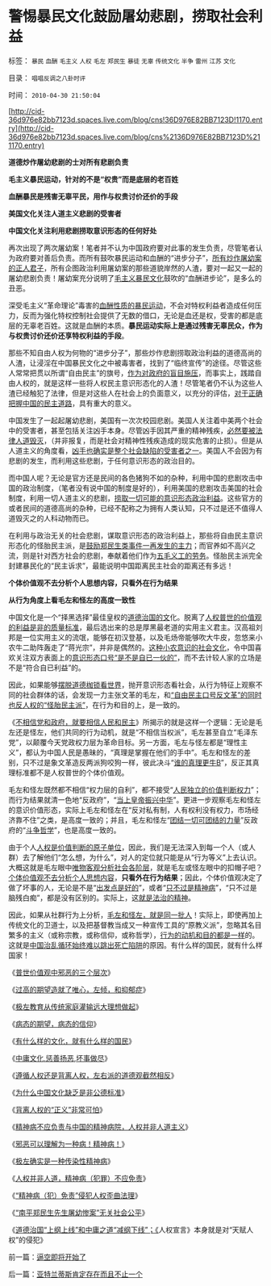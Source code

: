 # 警惕暴民文化鼓励屠幼悲剧，捞取社会利益

标签： `暴民` `血酬` `毛主义` `人权` `毛左` `郑民生` `暴徒` `无辜` `传统文化` `半争` `雷州` `江苏` `文化` 

目录： `唱唱反调之八卦时评`

时间： `2010-04-30 21:50:04`

[http://cid-36d976e82bb7123d.spaces.live.com/blog/cns!36D976E82BB7123D!1170.entry](http://cid-36d976e82bb7123d.spaces.live.com/blog/cns%2136D976E82BB7123D%211170.entry)

**道德炒作屠幼悲剧的士对所有悲剧负责**

**毛主义暴民运动，针对的不是“权贵”而是底层的老百姓**

**血酬暴民是残害无辜平民，用作与权贵讨价还价的手段**

**美国文化关注人道主义悲剧的受害者**

**中国文化关注利用悲剧捞取意识形态的任何好处**

再次出现了两次屠幼案！笔者并不认为中国政府要对此事的发生负责，尽管笔者认为政府要对善后负责。而所有鼓吹暴民运动和血酬的“进步分子”，[所有炒作屠幼案的正人君子](../../../2010/3/26/“郑民生屠幼案”无涉公平和民主和道德.md)，所有企图政治利用屠幼案的那些道貌岸然的人渣，要对一起又一起的屠幼悲剧负责！屠幼案充分说明了[毛主义暴民文化](../../../2009/2/27/暴民运动不是社会革命.md)鼓吹的“血酬进步论”，是多么的丑恶。

深受毛主义“革命理论”毒害的[血酬性质的暴民运动](../../../2009/9/3/有两种血酬者命运是自取灭亡的悲惨.md)，不会对特权利益者造成任何压力，反而为强化特权控制社会提供了无数的借口，无论是血还是权，受害的都是底层的无辜老百姓。这就是血酬的本质。**暴民运动实际上是通过残害无辜民众，作为与权贵讨价还价还享特权利益的手段**。

那些不知自由人权为何物的“进步分子”，那些炒作悲剧捞取政治利益的道德高尚的人渣，让浸淫在中国暴民文化之中被毒害者，找到了“临终宣传”的途径。尽管这些人常常把贯以所谓“自由民主”的旗号，[作为对政府的盲目施压](../../../2010/4/13/反政府，就是反民主！.md)，而事实上，践踏自由人权的，就是这样一些将人权民主意识形态化的人渣！尽管笔者仍不认为这些人渣已经触犯了法律，但是对这些人在社会上的负面意义，以充分的评估，[对于正确把握中国的民主道路](../../../2010/4/14/有人的地方就有差别，人有差别不一定是不公平.md)，具有重大的意义。

中国发生了一起起屠幼悲剧，美国有一次次校园悲剧。美国人关注着中美两个社会中的受害者，甚至包括关注凶手本身。尽管凶手因其严重的精神残疾，[必然要被法律人道毁灭](../../../2010/3/26/“精神病（犯）免责”侵犯人权歪曲法理.md)，（并非报复，而是社会对精神性残疾造成的现实危害的止损）。但是从人道主义的角度看，[凶手也确实是整个社会缺陷的受害者之一](../../../2010/2/10/邪恶也许只是一种病！有病！.md)。美国人不会因为有悲剧的发生，而利用这些悲剧，于任何意识形态的政治目的。

而中国人呢？无论是官方还是民间的各色猪狗不如的杂种，利用中国的悲剧攻击中国的政治制度，（笔者没有说中国的制度是好的），利用美国的悲剧攻击美国的社会制度，利用一切人道主义的悲剧，[捞取一切可能的意识形态政治利益](../../../2010/3/26/道德治国“上纲上线”和中庸之道“减纲下线”.md)。这些官方的或者民间的道德高尚的杂种，已经不配称之为拥有人类认知，只不过是还不值得人道毁灭之的人科动物而已。

在利用与政治无关的社会悲剧，谋取意识形态的政治利益上，那些将自由民主意识形态化的怪胎民主派，是[鼓励郑民生类事件一再发生的主力](../../../2010/3/26/“郑民生屠幼案”无涉公平和民主和道德.md)；而官养如不高兴之流，则是针对西方社会的悲剧，奉献着他们作为[五毛义工的劳务](../../../2009/10/21/人，鬼.md)。怪胎民主派完全封建暴民化的“民主诉求”，最能说明中国距离民主社会的距离还有多远！

**个体价值观不去分析个人思想内容，只看外在行为结果**

**从行为角度上看毛左和怪左的高度一致性**



中国文化是一个“择黑选择”最佳皇权的[道德治国的文](http://darthvad.blog.sohu.com/133552226.html)化。脱离了[人权普世的价值观的利益是非的质量标准](../../../2009/10/9/完全相反的是非标准.md)，最后选出来的总是厚黑最老道的实用主义君主。汉高祖刘邦是一位实用主义的流氓，能够在初汉登基，以及毛炀帝能够吹大牛皮，忽悠来小农牛二助阵轰走了“蒋光宗”，并非是偶然的。[这种小农意识的社会文化](../../../2009/11/14/小奴意识缔造了中国传统文化.md)，令中国喜欢关注双方表面上的[意识形态口号“是不是自已一伙的”](../../../2009/8/21/道德治国之阶级成分决定利益立场论.md)，而不去计较人家的立场是不是“符合自已利益”的。

因此，如果能够[摆脱道德枷锁看世界](http://blog.sina.com.cn/s/blog_5563a64d0100eylp.html)，抛开意识形态看社会，从行为特征上观察不同的社会群体的话，会发现一力主张文革的毛左，和[“自由民主口号反文革”的同时也反人权的“怪胎民主派”](../../../2010/3/18/“自由平等”同样是极权主义的有效工具！.md)，在行为和目的上，是一致的。

《[不相信党和政府，就要相信人民和民主](../../../2010/4/14/不相信党和政府，就要相信人民和民主.md)》所揭示的就是这样一个逻辑：无论是毛左还是怪左，他们共同的行为动机，就是“不相信当权派”，毛左甚至自立“毛泽东党”，以颠覆今天党政权力层为革命目标。另一方面，毛左与怪左都是“理性主义”，都认为中国人民是愚昧的，“真理是掌握在他们的手中”。毛左和怪左的差别，只不过是象文革造反两派狗咬狗一样，彼此决斗“[谁的真理更牛B](../../../2009/11/26/真理标准不一导致文明的冲突.md)”，反正其真理标准都不是人权普世的个体价值观。

毛左和怪左既然都不相信“权力层的自利”，都不接受“[人民独立的价值判断权力](../../../2010/3/14/民主启蒙要相信人民individualism的价值判断.md)”；而行为结果就清一色地“反政府”，“[当上皇帝振兴中华](http://blog.sina.com.cn/s/blog_5563a64d0100gfpk.html)”。更进一步观察毛左和怪左的意识价值形态，实际上毛左和怪左在“反对私有制，人有权利没有权力，市场经济靠不住”之类，是高度一致的；并且，毛左和怪左“[团结一切可团结的力量](../../../2009/9/20/争取民主就不要搞毛式厚黑政治.md)”反政府的“[斗争哲学](../../../2010/2/3/“斗争哲学”取代“务实合作”的传统文化.md)”，也是高度一致的。

由于个人[人权是价值判断的原子单位](../../../2010/1/21/人权是价值判断的原子单位.md)，因此，我们是无法深入到每一个人（或人群）去了解他们“怎么想，为什么”，对人的定位就只能是从“行为等义”上去认识。大概这就是毛左眼中[唯物客观分析社会各阶层](../../../2009/7/21/唯物分析社会各阶层利益立场.md)，就是毛左或怪左眼中的扣帽子吧？[个体价值观不去分析个人思想内容](../../../2010/3/18/“自由平等”同样是极权主义的有效工具！.md)，**只看外在行为结果**；因此，个体价值观决定了做了坏事的人，无论是不是“[出发点是好的](../../../2009/9/23/孟荀人之初善恶之争及“行之初意本善”.md)”，或者“[只不过是精神病](../../../2009/10/7/极左是一种传染性精神病.md)”，“只不过是脑残白痴”，都是没有区别的。实际上，这[就是法治的精神](../../../2009/8/24/法制法治须“简约严明”.md)。

因此，如果从社群行为上分析，[毛左和怪左，就是同一批人](../../../2009/10/25/特权卫士生产线和怪胎民主派.md)！实际上，即使再加上传统文化的卫道士，以及把基督教当成又一种宣传工具的“原教义派”，忽略其名目繁多的主义（或称宗教，或称信仰，或称哲学），[行为的动机和目的都是一样](../../../2009/11/11/中国社会4.5种正统卫道士.md)的。这就是[中国治乱循环始终难以跳出死亡陷阱](../../../2009/10/24/《让县自明本志令》边界成本和死亡循环.md)的原因。有什么样的国民，就有什么样国家！

《[普世价值观中邪恶的三个层次](../../../2010/1/30/邪恶的三个层次.md)》

《[过高的期望造就了唯心，左倾，和抑郁症](../../../2009/8/29/过高的期望造就了唯心，左倾，和乌托邦.md)》

《[极左教育从传统家庭灌输远大理想做起](http://blog.sina.com.cn/s/blog_5563a64d0100f6wx.html)》

《[病态的期望，病态的信仰](../../../2009/10/7/病态的期望，病态的信仰.md)》

《[有什么样的文化，就有什么样的国民](../../../2009/12/31/有什么样的文化，就有什么样的国民.md)》

《[中庸文化,惩善扬恶,坏事做尽](../../../2009/8/24/中庸枉法,惩善扬恶,坏事做尽.md)》

《[遵循人权还是背离人权，左右派的道德观截然相反](../../../2009/10/9/完全相反的是非标准.md)》

《[为什么中国文化缺乏是非公德标准](../../../2009/8/23/为什么“世风日下，人心不古”？.md)》

《[背离人权的“正义”非常可怕](../../../2009/11/14/正义感也可以变得非常可怕.md)》

《[精神病不应负责与中国的精神病院，人权并非人道主义](../../../2009/6/6/上访，精神病院，人权和人道主义.md)》

《[邪恶可以理解为一种病！精神病！](../../../2010/2/10/邪恶也许只是一种病！有病！.md)》

《[极左确实是一种传染性精神病](../../../2009/10/7/极左是一种传染性精神病.md)》

《[人权并非人道，精神病（犯罪）不应免责](../../../2010/3/24/再辩人权人道之精神病不应免责.md)》

《[“精神病（犯）免责”侵犯人权歪曲法理](../../../2010/3/26/“精神病（犯）免责”侵犯人权歪曲法理.md)》

《[“南平郑民生先生屠幼惨案”无关社会公平](../../../2010/3/26/“郑民生屠幼案”无涉公平和民主和道德.md)》

《[道德治国“上纲上线”和中庸之道“减纲下线”；《](../../../2010/3/26/道德治国“上纲上线”和中庸之道“减纲下线”.md)人权宣言》本身就是对“天赋人权”的侵犯》



前一篇：[逼空即将开始了](../../../2010/4/30/逼空即将开始了.md)

后一篇：[亚特兰蒂斯肯定存在而且不止一个](../../../2010/4/30/亚特兰蒂斯肯定存在而且不止一个.md)